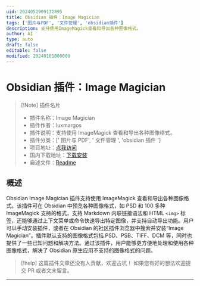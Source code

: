 ```yaml
---
uid: 2024052909132895
title: Obsidian 插件：Image Magician
tags: ['图片与PDF', '文件管理', 'obsidian插件']
description: 支持使用ImageMagick查看和导出各种图像格式。
author: AI
type: auto
draft: false
editable: false
modified: 20240101000000
---
```


# Obsidian 插件：Image Magician

> [!Note] 插件名片
> - 插件名称：Image Magician
> - 插件作者：luxmargos
> - 插件说明：支持使用 ImageMagick 查看和导出各种图像格式。
> - 插件分类：[' 图片与 PDF', ' 文件管理 ', 'obsidian 插件 ']
> - 项目地址：[点我访问](https://github.com/luxmargos/obsidian-image-magician-plugin)
> - 国内下载地址：[下载安装](https://pkmer.cn/products/plugin/pluginMarket/?image-magician)
> - 自述文件：[Readme](https://ghproxy.net/https://raw.githubusercontent.com/luxmargos/obsidian-image-magician-plugin/main/README.md)

## 概述

Obsidian Image Magician 插件支持使用 ImageMagick 查看和导出各种图像格式。该插件可在 Obsidian 中预览各种图像格式，如 PSD 和 100 多种 ImageMagick 支持的格式，支持 Markdown 内联链接语法和 HTML `<img>` 标签，还能够通过上下文菜单或命令快速导出特定图像，并支持自动导出功能。用户可以手动安装插件，或者在 Obsidian 的社区插件浏览器中搜索并安装“Image Magician”。插件默认支持的图像格式包括 PSD、PSB、TIFF、DCM 等，同时也提供了一些已知问题和解决方法。通过该插件，用户能够更方便地处理和使用各种图像格式，解决了 Obsidian 原生应用不支持的图像格式的问题。

> [!help]
> 这篇插件文章还没有人贡献，欢迎占坑！
> 如果您有好的想法欢迎提交 PR 或者文末留言。

---



